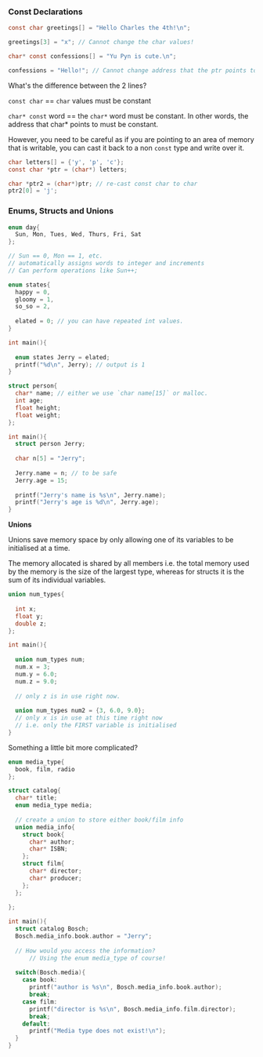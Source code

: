 ### Const Declarations

```c
const char greetings[] = "Hello Charles the 4th!\n";

greetings[3] = "x"; // Cannot change the char values!

char* const confessions[] = "Yu Pyn is cute.\n";

confessions = "Hello!"; // Cannot change address that the ptr points to!
```

What's the difference between the 2 lines?

`const char` == `char` values must be constant

`char* const` word == the `char*` word must be constant. In other words, the address that char* points to must be constant.  

However, you need to be careful as if you are pointing to an area of memory that is writable, you can cast it back to a non `const` type and write over it.

```c
char letters[] = {'y', 'p', 'c'};
const char *ptr = (char*) letters;

char *ptr2 = (char*)ptr; // re-cast const char to char
ptr2[0] = 'j';
```

### Enums, Structs and Unions

```c
enum day{
  Sun, Mon, Tues, Wed, Thurs, Fri, Sat
};

// Sun == 0, Mon == 1, etc.
// automatically assigns words to integer and increments
// Can perform operations like Sun++;

enum states{
  happy = 0,
  gloomy = 1,
  so_so = 2,
  
  elated = 0; // you can have repeated int values. 
}

int main(){
  
  enum states Jerry = elated;
  printf("%d\n", Jerry); // output is 1
}
```

```c
struct person{
  char* name; // either we use `char name[15]` or malloc.
  int age;
  float height;
  float weight;
};

int main(){
  struct person Jerry;
  
  char n[5] = "Jerry";
	
  Jerry.name = n; // to be safe
  Jerry.age = 15;
  
  printf("Jerry's name is %s\n", Jerry.name); 
  printf("Jerry's age is %d\n", Jerry.age);
}
```

__Unions__

Unions save memory space by only allowing one of its variables to be initialised at a time.

The memory allocated is shared by all members i.e. the total memory used by the memory is the size of the largest type, whereas for structs it is the sum of its individual variables. 

```c
union num_types{
  
  int x;
  float y;
  double z;
};

int main(){
  
  union num_types num;
  num.x = 3;
  num.y = 6.0;
  num.z = 9.0;
  
  // only z is in use right now.
  
  union num_types num2 = {3, 6.0, 9.0};
  // only x is in use at this time right now
  // i.e. only the FIRST variable is initialised
}
```

Something a little bit more complicated?

```c
enum media_type{
  book, film, radio
};

struct catalog{
  char* title;
  enum media_type media;
  
  // create a union to store either book/film info
  union media_info{
    struct book{
      char* author;
      char* ISBN;
    };
    struct film{
      char* director;
      char* producer;
    };
  };
  
};

int main(){
  struct catalog Bosch;
  Bosch.media_info.book.author = "Jerry";
  
  // How would you access the information?
      // Using the enum media_type of course!
      
  switch(Bosch.media){
    case book:
      printf("author is %s\n", Bosch.media_info.book.author);
      break;
    case film:
      printf("director is %s\n", Bosch.media_info.film.director);
      break;
    default:
      printf("Media type does not exist!\n");
  }
}
```

